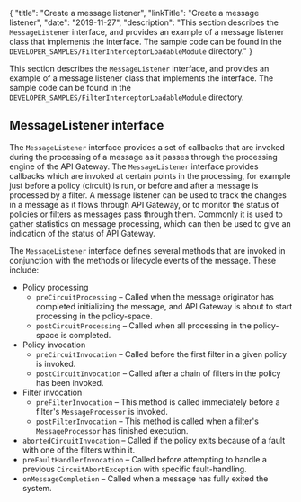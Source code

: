 {
"title": "Create a message listener",
"linkTitle": "Create a message listener",
"date": "2019-11-27",
"description": "This section describes the `MessageListener` interface, and provides an example of a message listener class that implements the interface. The sample code can be found in the `DEVELOPER_SAMPLES/FilterInterceptorLoadableModule` directory."
}
﻿

This section describes the `MessageListener` interface, and provides an example of a message listener class that implements the interface. The sample code can be found in the `DEVELOPER_SAMPLES/FilterInterceptorLoadableModule` directory.

MessageListener interface
-------------------------

The `MessageListener` interface provides a set of callbacks that are invoked during the processing of a message as it passes through the processing engine of the API Gateway. The `MessageListener` interface provides callbacks which are invoked at certain points in the processing, for example just before a policy (circuit) is run, or before and after a message is processed by a filter. A message listener can be used to track the changes in a message as it flows through API Gateway, or to monitor the status of policies or filters as messages pass through them. Commonly it is used to gather statistics on message processing, which can then be used to give an indication of the status of API Gateway.

The `MessageListener` interface defines several methods that are invoked in conjunction with the methods or lifecycle events of the message. These include:

-   Policy processing
    -   `preCircuitProcessing` – Called when the message originator has completed initializing the message, and API Gateway is about to start processing in the policy-space.
    -   `postCircuitProcessing` – Called when all processing in the policy-space is completed.
-   Policy invocation
    -   `preCircuitInvocation` – Called before the first filter in a given policy is invoked.
    -   `postCircuitInvocation` – Called after a chain of filters in the policy has been invoked.
-   Filter invocation
    -   `preFilterInvocation` – This method is called immediately before a filter's `MessageProcessor` is invoked.
    -   `postFilterInvocation` – This method is called when a filter's `MessageProcessor` has finished execution.
-   `abortedCircuitInvocation` – Called if the policy exits because of a fault with one of the filters within it.
-   `preFaultHandlerInvocation` – Called before attempting to handle a previous `CircuitAbortException` with specific fault-handling.
-   `onMessageCompletion` – Called when a message has fully exited the system.

